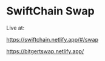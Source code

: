 # SwiftChain Swap 

Live at: 

https://swiftchain.netlify.app/#/swap

https://bitgertswap.netlify.app/

